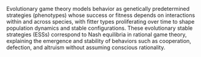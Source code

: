 Evolutionary game theory models behavior as genetically predetermined strategies (phenotypes) whose success or fitness depends on interactions within and across species, with fitter types proliferating over time to shape population dynamics and stable configurations. These evolutionary stable strategies (ESSs) correspond to Nash equilibria in rational game theory, explaining the emergence and stability of behaviors such as cooperation, defection, and altruism without assuming conscious rationality.
